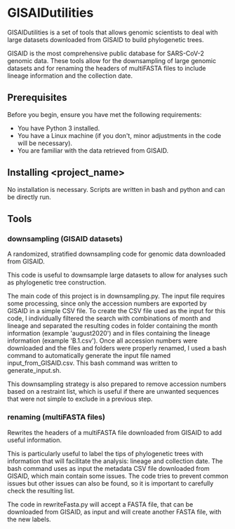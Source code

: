 # GISAIDutilities

GISAIDutilities is a set of tools that allows genomic scientists to deal with large datasets downloaded from GISAID to build phylogenetic trees.

GISAID is the most comprehensive public database for SARS-CoV-2 genomic data. These tools allow for the downsampling of large genomic datasets
and for renaming the headers of multiFASTA files to include lineage information and the collection date.

## Prerequisites

Before you begin, ensure you have met the following requirements:
* You have Python 3 installed.
* You have a Linux machine (if you don't, minor adjustments in the code will be necessary).
* You are familiar with the data retrieved from GISAID.

## Installing <project_name>

No installation is necessary. Scripts are written in bash and python and can be directly run.

## Tools

### downsampling (GISAID datasets)

A randomized, stratified downsampling code for genomic data downloaded from GISAID.

This code is useful to downsample large datasets to allow for analyses such as phylogenetic tree construction.

The main code of this project is in downsampling.py.
The input file requires some processing, since only the accession numbers are exported by GISAID in a simple CSV file.
To create the CSV file used as the input for this code, I individually filtered the search with combinations of month and lineage
and separated the resulting codes in folder containing the month information (example 'august2020') and in files containing the
lineage information (example 'B.1.csv'). Once all accession numbers were downloaded and the files and folders were properly renamed,
I used a bash command to automatically generate the input file named input_from_GISAID.csv. This bash command was written to
generate_input.sh.

This downsampling strategy is also prepared to remove accession numbers based on a restraint list, which is useful if there are unwanted sequences
that were not simple to exclude in a previous step.

### renaming (multiFASTA files)

Rewrites the headers of a multiFASTA file downloaded from GISAID to add useful information.

This is particularly useful to label the tips of phylogenetic trees with information that will facilitate the analysis: lineage and collection date.
The bash command uses as input the metadata CSV file downloaded from GISAID, which main contain some issues. The code tries to prevent common issues
but other issues can also be found, so it is important to carefully check the resulting list.

The code in rewriteFasta.py will accept a FASTA file, that can be downloaded from GISAID, as input and will create another FASTA file, with the new labels.
